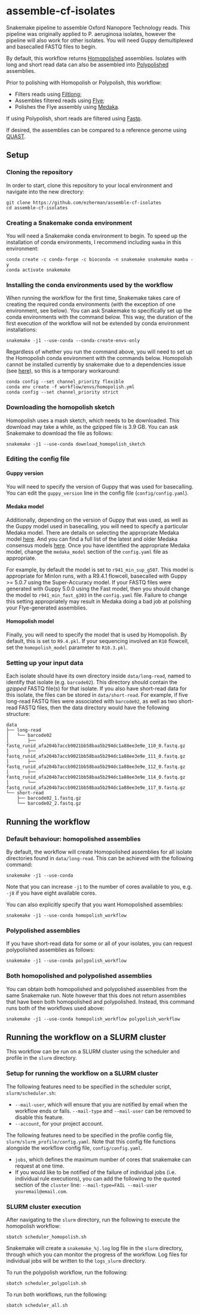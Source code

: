 # assemble-cf-isolates
Snakemake pipeline to assemble Oxford Nanopore Technology reads. 
This pipeline was originally applied to P. aeruginosa isolates, 
however the pipeline will also work for other isolates. 
You will need Guppy demultiplexed and basecalled FASTQ files to begin. 

By default, this workflow returns [Homopolished](https://github.com/ythuang0522/homopolish) assemblies. 
Isolates with long and short read data can also be assembled into 
[Polypolished](https://github.com/rrwick/Polypolish) assemblies. 

Prior to polishing with Homopolish or Polypolish, this workflow:
- Filters reads using [Filtlong](https://github.com/rrwick/Filtlong);
- Assembles filtered reads using [Flye](https://github.com/fenderglass/Flye);
- Polishes the Flye assembly using [Medaka](https://github.com/nanoporetech/medaka). 

If using Polypolish, 
short reads are filtered using [Fastp](https://github.com/OpenGene/fastp). 

If desired, the assemblies can be compared to a reference genome using 
[QUAST](https://quast.sourceforge.net/). 

## Setup

### Cloning the repository
In order to start, clone this repository to your local environment 
and navigate into the new directory:

```
git clone https://github.com/ezherman/assemble-cf-isolates
cd assemble-cf-isolates
```

### Creating a Snakemake conda environment
You will need a Snakemake conda environment to begin. To speed up the installation of conda environments,
I recommend including `mamba` in this environment:

```
conda create -c conda-forge -c bioconda -n snakemake snakemake mamba -y
conda activate snakemake
```

### Installing the conda environments used by the workflow
When running the workflow for the first time, Snakemake takes care of
creating the required conda environments (with the exception of one environment, see below). 
You can ask Snakemake
to specifically set up the conda environments with the command below.
This way, the duration of the first execution of the workflow will not
be extended by conda environment installations:

```
snakemake -j1 --use-conda --conda-create-envs-only
```

Regardless of whether you run the command above, you will need to set
up the Homopolish conda environment with the commands below. Homopolish
cannot be installed currently by snakemake due to a dependencies issue
(see [here](https://github.com/ythuang0522/homopolish/issues/57)), 
so this is a temporary workaround:

```
conda config --set channel_priority flexible
conda env create -f workflow/envs/homopolish.yml
conda config --set channel_priority strict
```


### Downloading the homopolish sketch
Homopolish uses a mash sketch, which needs to be downloaded.
This download may take a while, as the gzipped file is 3.9 GB. 
You can ask Snakemake to download the file as follows:

```
snakemake -j1 --use-conda download_homopolish_sketch
```

### Editing the config file

#### Guppy version
You will need to specify the version of Guppy that was used for basecalling.
You can edit the `guppy_version` line in the config file (`config/config.yaml`).

#### Medaka model
Additionally, depending on the version of Guppy that was used, 
as well as the Guppy model used in basecalling, you will need to specify
a particular Medaka model. There are details on selecting the appropriate Medaka
model [here](https://github.com/nanoporetech/medaka#models). And you can
find a full list of the latest and older Medaka consensus models 
[here](https://github.com/nanoporetech/medaka/blob/master/medaka/options.py).
Once you have identified the appropriate Medaka model,
change the `medaka_model` section of the `config.yaml` file as appropriate.

For example, by default the model is set to `r941_min_sup_g507`. This model
is appropriate for MinIon runs, with a R9.4.1 flowcell, basecalled with 
Guppy >= 5.0.7 using the Super-Accuracy model. If your FASTQ files
were generated with Guppy 5.0.0 using the Fast model, then 
you should change the model to `r941_min_fast_g303` in the `config.yaml` file.
Failure to change this setting appropriately may result in Medaka doing
a bad job at polishing your Flye-generated assemblies. 

#### Homopolish model
Finally, you will need to specify the model that is used by Homopolish. 
By default, this is set to `R9.4.pkl`. If your sequencing involved an
`R10` flowcell, set the `homopolish_model` parameter to `R10.3.pkl`. 

### Setting up your input data
Each isolate should have its own directory inside `data/long-read`, named
to identify that isolate (e.g. `barcode02`). This
directory should contain the *gzipped* FASTQ file(s) for that isolate.
If you also have short-read data for this isolate, the files can be
stored in `data/short-read`. For example, if five long-read FASTQ files
were associated with `barcode02`, as well as two short-read FASTQ files,
then the data directory would have the following structure:

```
data
├── long-read
│   └── barcode02
│       ├── fastq_runid_afa204b7accb9021bb58baa5b294dc1a88ee3e9e_110_0.fastq.gz
│       ├── fastq_runid_afa204b7accb9021bb58baa5b294dc1a88ee3e9e_111_0.fastq.gz
│       ├── fastq_runid_afa204b7accb9021bb58baa5b294dc1a88ee3e9e_112_0.fastq.gz
│       ├── fastq_runid_afa204b7accb9021bb58baa5b294dc1a88ee3e9e_114_0.fastq.gz
│       └── fastq_runid_afa204b7accb9021bb58baa5b294dc1a88ee3e9e_117_0.fastq.gz
└── short-read
    ├── barcode02_1.fastq.gz
    └── barcode02_2.fastq.gz
```

## Running the workflow

### Default behaviour: homopolished assemblies
By default, the workflow will create Homopolished assemblies for
all isolate directories found in `data/long-read`. This can be 
achieved with the following command:

```
snakemake -j1 --use-conda
```

Note that you can increase `-j1` to the number of cores available to you,
e.g. `-j8` if you have eight available cores.

You can also explicitly specify that you want Homopolished assemblies:

```
snakemake -j1 --use-conda homopolish_workflow
```

### Polypolished assemblies
If you have short-read data for some or all of your isolates,
you can request polypolished assemblies as follows:

```
snakemake -j1 --use-conda polypolish_workflow
```

### Both homopolished and polypolished assemblies
You can obtain both homopolished and polypolished assemblies
from the same Snakemake run. Note however that this does not
return assemblies that have been both homopolished and polypolished.
Instead, this command runs both of the workflows used above:

```
snakemake -j1 --use-conda homopolish_workflow polypolish_workflow
```

## Running the workflow on a SLURM cluster
This workflow can be run on a SLURM cluster using the scheduler
and profile in the `slurm` directory.

### Setup for running the workflow on a SLURM cluster
The following features need to be specified in the scheduler
script, `slurm/scheduler.sh`:

- `--mail-user`, which will ensure that you are notified by email
when the workflow ends or fails. `--mail-type` and `--mail-user`
can be removed to disable this feature.
- `--account`, for your project account.

The following features need to be specified in the profile config
file, `slurm/slurm_profile/config.yaml`. Note that this config file
functions alongside the workflow config file, `config/config.yaml`.

- `jobs`, which defines the maximum number of cores that snakemake
can request at one time. 
- If you would like to be notified of the failure of individual
jobs (i.e. individual rule executions), you can add the following
to the quoted section of the `cluster` line: 
`--mail-type=FAIL --mail-user youremail@email.com`. 

### SLURM cluster execution
After navigating to the `slurm` directory, run the following
to execute the homopolish workflow:

```
sbatch scheduler_homopolish.sh
```

Snakemake will create a `snakemake_%j.log` log file in the `slurm` 
directory, through which you can monitor the progress of the workflow.
Log files for individual jobs will be written to the `logs_slurm` directory. 

To run the polypolish workflow, run the following:

```
sbatch scheduler_polypolish.sh
```

To run both workflows, run the following:

```
sbatch scheduler_all.sh
```